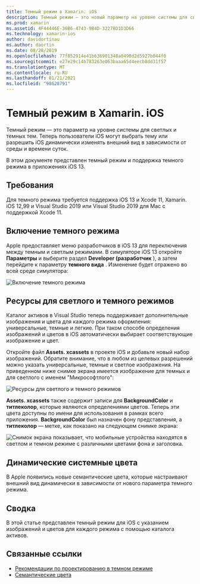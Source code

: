 ```yaml
---
title: Темный режим в Xamarin. iOS
description: Темный режим — это новый параметр на уровне системы для светлых и темных тем. Теперь пользователь iOS может выбрать тему или разрешить динамическое изменение внешнего вида в iOS.
ms.prod: xamarin
ms.assetid: 4F44446E-36B6-4743-9B4D-32278D1D3D66
ms.technology: xamarin-ios
author: davidortinau
ms.author: daortin
ms.date: 08/28/2019
ms.openlocfilehash: 77f852914e41b636901348a0490d2d5927b044f0
ms.sourcegitcommit: e27e29c14b783263e063baaa65d4eecb8dd31f57
ms.translationtype: MT
ms.contentlocale: ru-RU
ms.lasthandoff: 01/21/2021
ms.locfileid: "98628791"
---
```

# <a name="dark-mode-in-xamarinios"></a>Темный режим в Xamarin. iOS

Темный режим — это параметр на уровне системы для светлых и темных тем. Теперь пользователи iOS могут выбрать тему или разрешить iOS динамически изменять внешний вид в зависимости от среды и времени суток.

В этом документе представлен темный режим и поддержка темного режима в приложениях iOS 13.

## <a name="requirements"></a>Требования

Для темного режима требуется поддержка iOS 13 и Xcode 11, Xamarin. iOS 12,99 и Visual Studio 2019 или Visual Studio 2019 для Mac с поддержкой Xcode 11.

## <a name="turning-on-dark-mode"></a>Включение темного режима

Apple предоставляет меню разработчиков в iOS 13 для переключения между темным и светлым режимами. В симуляторе iOS 13 откройте **Параметры** и выберите раздел **Developer (разработчик** ), а затем перейдите к параметру **темного вида** . Изменение будет отражено во всей среде симулятора:

![Включение темного режима](dark-mode-images/LightAndDark_DeveloperSetting.png)

## <a name="assets-for-light-and-dark-modes"></a>Ресурсы для светлого и темного режимов

Каталог активов в Visual Studio теперь поддерживает дополнительные изображения и цвета для каждого режима оформления: универсальные, темные и легкие. При таком способе определения изображений и цветов в iOS автоматически выбирает соответствующие изображение и цвет.

Откройте файл **Assets. xcassets** в проекте iOS и добавьте новый набор изображений. Обратите внимание, что в любом из целевых разрешений можно указать универсальные, темные и светлое изображения. На приведенном ниже снимке экрана имеется изображение для темных и для светлого с именем "Микрософтлого":

![Ресурсы для светлого и темного режимов](dark-mode-images/LightAndDark_AssetCatalog2.png)

**Assets. xcassets** также содержит записи для **BackgroundColor** и **титлеколор**, которые являются определениями цветов. Теперь эти цвета доступны по имени для использования в рамках всего приложения. **BackgroundColor** был назначен фону представления, а **титлеколор** — метке, как показано на следующем снимке экрана:

![Снимок экрана показывает, что мобильные устройства находятся в светлом и темном режиме с различными цветами фона и заголовка.](dark-mode-images/LightAndDark_01.png)

## <a name="dynamic-system-colors"></a>Динамические системные цвета

В Apple появились новые семантические цвета, которые настраивают внешний вид динамически в зависимости от нового параметра темного режима.

## <a name="summary"></a>Сводка

В этой статье представлен темный режим для iOS с указанием изображений и цветов для каждого режима с помощью каталога активов.

## <a name="related-links"></a>Связанные ссылки

- [Рекомендации по проектированию в темном режиме](https://developer.apple.com/design/human-interface-guidelines/ios/visual-design/dark-mode/)
- [Семантические цвета](https://developer.apple.com/design/human-interface-guidelines/ios/visual-design/color/#dynamic-system-colors)
